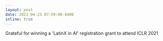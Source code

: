 ```yaml
---
layout: post
date: 2021-04-23 07:59:00-0400
inline: true
---
```


Grateful for winning a 'LatinX in AI' registration grant to attend ICLR 2021
